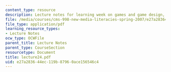 ```yaml
---
content_type: resource
description: Lecture notes for learning week on games and game design, and video editing.
file: /media/courses/cms-998-new-media-literacies-spring-2007/e27a283644ec119b87960ace156546c4_lecture24.pdf
file_type: application/pdf
learning_resource_types:
- Lecture Notes
ocw_type: OCWFile
parent_title: Lecture Notes
parent_type: CourseSection
resourcetype: Document
title: lecture24.pdf
uid: e27a2836-44ec-119b-8796-0ace156546c4
---
```

